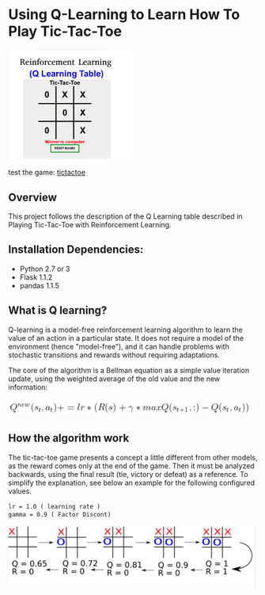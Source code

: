 # Using Q-Learning to Learn How To Play Tic-Tac-Toe

<img src="./images/tictactoe.png" width="250">

test the game: [tictactoe](https://tictactoereinforcementlearning.herokuapp.com/)

## Overview
This project follows the description of the Q Learning table described in Playing Tic-Tac-Toe with Reinforcement Learning.

## Installation Dependencies:
* Python 2.7 or 3
* Flask 1.1.2
* pandas 1.1.5 

## What is Q learning?
Q-learning is a model-free reinforcement learning algorithm to learn the value of an action in a particular state. It does not require a model of the environment (hence "model-free"), and it can handle problems with stochastic transitions and rewards without requiring adaptations.

The core of the algorithm is a Bellman equation as a simple value iteration update, using the weighted average of the old value and the new information:

<img src="./images/equation.png" width="500">

## How the algorithm work

The tic-tac-toe game presents a concept a little different from other models, as the reward comes only at the end of the game. Then it must be analyzed backwards, using the final result (tie, victory or defeat) as a reference. To simplify the explanation, see below an example for the following configured values.

```
lr = 1.0 ( learning rate )
gamma = 0.9 ( Factor Discont)
```

<img src="./images/exemplo.png" width="500">
